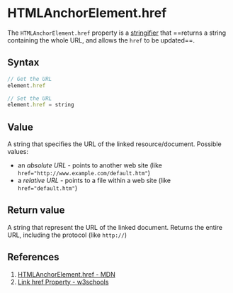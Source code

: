 # HTMLAnchorElement.href

The `HTMLAnchorElement.href` property is a [stringifier](https://developer.mozilla.org/en-US/docs/Glossary/Stringifier) that ==returns a string containing the whole URL, and allows the `href` to be updated==.

## Syntax

```js
// Get the URL
element.href

// Set the URL
element.href = string
```

## Value

A string that specifies the URL of the linked resource/document. Possible values:

- an _absolute URL_ - points to another web site (like `href="http://www.example.com/default.htm"`)
- a _relative URL_ - points to a file within a web site (like `href="default.htm"`)

## Return value

A string that represent the URL of the linked document. Returns the entire URL, including the protocol (like `http://`)

## References

1. [HTMLAnchorElement.href - MDN](https://developer.mozilla.org/en-US/docs/Web/API/HTMLAnchorElement/href)
2. [Link href Property - w3schools](https://www.w3schools.com/jsref/prop_link_href.asp)